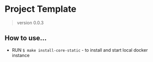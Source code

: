 # Project Template
> version 0.0.3

## How to use...
- RUN `$ make install-core-static` - to install and start local docker instance